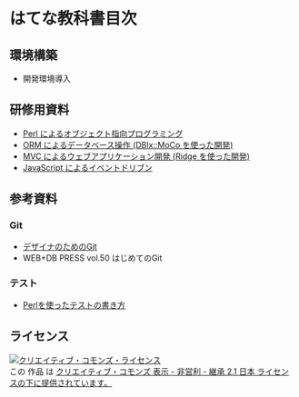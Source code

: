 # はてな教科書目次

## 環境構築

* 開発環境導入

## 研修用資料

* [Perl によるオブジェクト指向プログラミング](https://github.com/hatena/Hatena-Textbook/blob/master/oop-for-perl.md)
* [ORM によるデータベース操作 (DBIx::MoCo を使った開発)](https://github.com/hatena/Hatena-Textbook/blob/master/db-control-by-orm.md)
* [MVC によるウェブアプリケーション開発 (Ridge を使った開発)](https://github.com/hatena/Hatena-Textbook/blob/master/mvc-web-application.md)
* [JavaScript によるイベントドリブン](https://github.com/hatena/Hatena-Textbook/blob/master/javascript-event-driven.md)

## 参考資料

### Git

* [デザイナのためのGit](https://github.com/hatena/Git-for-Designers)
* WEB+DB PRESS vol.50 はじめてのGit

### テスト

* [Perlを使ったテストの書き方](https://github.com/hatena/Hatena-Textbook/blob/master/test-for-perl.md)

## ライセンス
<a rel="license" href="http://creativecommons.org/licenses/by-nc-sa/2.1/jp/"><img alt="クリエイティブ・コモンズ・ライセンス" style="border-width:0" src="http://i.creativecommons.org/l/by-nc-sa/2.1/jp/88x31.png" /></a><br />この 作品 は <a rel="license" href="http://creativecommons.org/licenses/by-nc-sa/2.1/jp/">クリエイティブ・コモンズ 表示 - 非営利 - 継承 2.1 日本 ライセンスの下に提供されています。</a>
